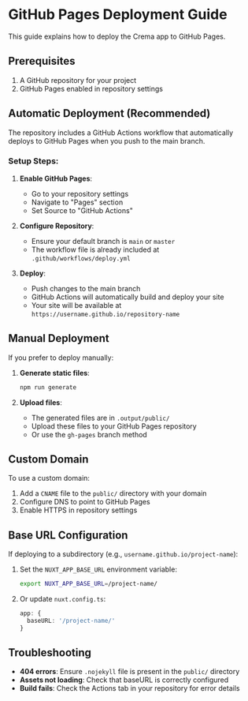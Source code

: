 # GitHub Pages Deployment Guide

This guide explains how to deploy the Crema app to GitHub Pages.

## Prerequisites

1. A GitHub repository for your project
2. GitHub Pages enabled in repository settings

## Automatic Deployment (Recommended)

The repository includes a GitHub Actions workflow that automatically deploys to GitHub Pages when you push to the main branch.

### Setup Steps:

1. **Enable GitHub Pages**:
   - Go to your repository settings
   - Navigate to "Pages" section
   - Set Source to "GitHub Actions"

2. **Configure Repository**:
   - Ensure your default branch is `main` or `master`
   - The workflow file is already included at `.github/workflows/deploy.yml`

3. **Deploy**:
   - Push changes to the main branch
   - GitHub Actions will automatically build and deploy your site
   - Your site will be available at `https://username.github.io/repository-name`

## Manual Deployment

If you prefer to deploy manually:

1. **Generate static files**:
   ```bash
   npm run generate
   ```

2. **Upload files**:
   - The generated files are in `.output/public/`
   - Upload these files to your GitHub Pages repository
   - Or use the `gh-pages` branch method

## Custom Domain

To use a custom domain:

1. Add a `CNAME` file to the `public/` directory with your domain
2. Configure DNS to point to GitHub Pages
3. Enable HTTPS in repository settings

## Base URL Configuration

If deploying to a subdirectory (e.g., `username.github.io/project-name`):

1. Set the `NUXT_APP_BASE_URL` environment variable:
   ```bash
   export NUXT_APP_BASE_URL=/project-name/
   ```

2. Or update `nuxt.config.ts`:
   ```typescript
   app: {
     baseURL: '/project-name/'
   }
   ```

## Troubleshooting

- **404 errors**: Ensure `.nojekyll` file is present in the `public/` directory
- **Assets not loading**: Check that baseURL is correctly configured
- **Build fails**: Check the Actions tab in your repository for error details

